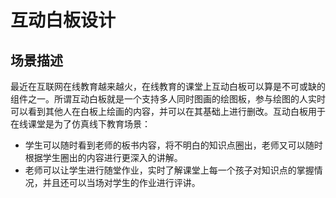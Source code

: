 # 互动白板设计
## 场景描述

最近在互联网在线教育越来越火，在线教育的课堂上互动白板可以算是不可或缺的组件之一。所谓互动白板就是一个支持多人同时图画的绘图板，参与绘图的人实时可以看到其他人在白板上绘画的内容，并可以在其基础上进行删改。互动白板用于在线课堂是为了仿真线下教育场景：
* 学生可以随时看到老师的板书内容，将不明白的知识点圈出，老师又可以随时根据学生圈出的内容进行更深入的讲解。
* 老师可以让学生进行随堂作业，实时了解课堂上每一个孩子对知识点的掌握情况，并且还可以当场对学生的作业进行评讲。

